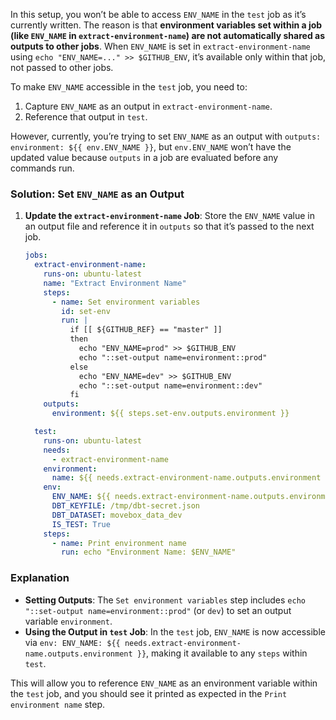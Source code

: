 In this setup, you won’t be able to access `ENV_NAME` in the `test` job as it’s currently written. The reason is that **environment variables set within a job (like `ENV_NAME` in `extract-environment-name`) are not automatically shared as outputs to other jobs**. When `ENV_NAME` is set in `extract-environment-name` using `echo "ENV_NAME=..." >> $GITHUB_ENV`, it’s available only within that job, not passed to other jobs.

To make `ENV_NAME` accessible in the `test` job, you need to:
1. Capture `ENV_NAME` as an output in `extract-environment-name`.
2. Reference that output in `test`.

However, currently, you’re trying to set `ENV_NAME` as an output with `outputs: environment: ${{ env.ENV_NAME }}`, but `env.ENV_NAME` won’t have the updated value because `outputs` in a job are evaluated before any commands run.

### Solution: Set `ENV_NAME` as an Output

1. **Update the `extract-environment-name` Job**: Store the `ENV_NAME` value in an output file and reference it in `outputs` so that it’s passed to the next job.

   ```yaml
   jobs:
     extract-environment-name:
       runs-on: ubuntu-latest
       name: "Extract Environment Name"
       steps:
         - name: Set environment variables
           id: set-env
           run: |
             if [[ ${GITHUB_REF} == "master" ]]
             then
               echo "ENV_NAME=prod" >> $GITHUB_ENV
               echo "::set-output name=environment::prod"
             else
               echo "ENV_NAME=dev" >> $GITHUB_ENV
               echo "::set-output name=environment::dev"
             fi
       outputs:
         environment: ${{ steps.set-env.outputs.environment }}

     test:
       runs-on: ubuntu-latest
       needs:
         - extract-environment-name
       environment:
         name: ${{ needs.extract-environment-name.outputs.environment }}
       env:
         ENV_NAME: ${{ needs.extract-environment-name.outputs.environment }}
         DBT_KEYFILE: /tmp/dbt-secret.json
         DBT_DATASET: movebox_data_dev
         IS_TEST: True
       steps:
         - name: Print environment name
           run: echo "Environment Name: $ENV_NAME"
   ```

### Explanation

- **Setting Outputs**: The `Set environment variables` step includes `echo "::set-output name=environment::prod"` (or `dev`) to set an output variable `environment`.
- **Using the Output in `test` Job**: In the `test` job, `ENV_NAME` is now accessible via `env: ENV_NAME: ${{ needs.extract-environment-name.outputs.environment }}`, making it available to any `steps` within `test`.

This will allow you to reference `ENV_NAME` as an environment variable within the `test` job, and you should see it printed as expected in the `Print environment name` step.
